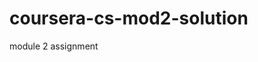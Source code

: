 <!--
 * @Description: 
 * @version: 
 * @Author: Johnathan Zhuang
 * @Date: 2020-05-18 17:53:03
 * @LastEditors: Johnathan Zhuang
 * @LastEditTime: 2020-05-18 17:59:46
-->

# coursera-cs-mod2-solution

module 2 assignment
